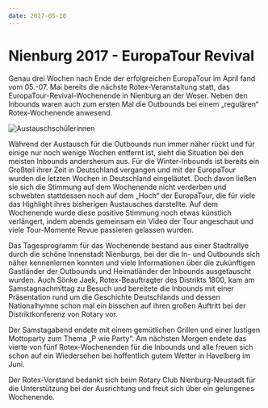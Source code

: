 ```yaml
---
date: 2017-05-10
---
```

# Nienburg 2017 - EuropaTour Revival
Genau drei Wochen nach Ende der erfolgreichen EuropaTour im April fand vom 05.-07. Mai bereits die nächste Rotex-Veranstaltung statt, das EuropaTour-Revival-Wochenende in Nienburg an der Weser. Neben den Inbounds waren auch zum ersten Mal die Outbounds bei einem „regulären“ Rotex-Wochenende anwesend.

![Austauschschülerinnen](/img/2017-nienburg.jpg)

Während der Austausch für die Outbounds nun immer näher rückt und für einige nur noch wenige Wochen entfernt ist, sieht die Situation bei den meisten Inbounds andersherum aus. Für die Winter-Inbounds ist bereits ein Großteil ihrer Zeit in Deutschland vergangen und mit der EuropaTour wurden die letzten Wochen in Deutschland eingeläutet. Doch davon ließen sie sich die Stimmung auf dem Wochenende nicht verderben und schwebten stattdessen noch auf dem „Hoch“ der EuropaTour, die für viele das Highlight ihres bisherigen Austausches darstellte. Auf dem Wochenende wurde diese positive Stimmung noch etwas künstlich verlängert, indem abends gemeinsam ein Video der Tour angeschaut und viele Tour-Momente Revue passieren gelassen wurden.

Das Tagesprogramm für das Wochenende bestand aus einer Stadtrallye durch die schöne Innenstadt Nienburgs, bei der die In- und Outbounds sich näher kennenlernen konnten und viele Informationen über die zukünftigen Gastländer der Outbounds und Heimatländer der Inbounds ausgetauscht wurden. Auch Sönke Jaek, Rotex-Beauftragter des Distrikts 1800, kam am Samstagnachmittag zu Besuch und bereitete die Inbounds mit einer Präsentation rund um die Geschichte Deutschlands und dessen Nationalhymne schon mal ein bisschen auf ihren großen Auftritt bei der Distriktkonferenz von Rotary vor.

Der Samstagabend endete mit einem gemütlichen Grillen und einer lustigen Mottoparty zum Thema „P wie Party“. Am nächsten Morgen endete das vierte von fünf Rotex-Wochenenden für die Inbounds und alle freuen sich schon auf ein Wiedersehen bei hoffentlich gutem Wetter in Havelberg im Juni.

Der Rotex-Vorstand bedankt sich beim Rotary Club Nienburg-Neustadt für die Unterstützung bei der Ausrichtung und freut sich über ein gelungenes Wochenende.